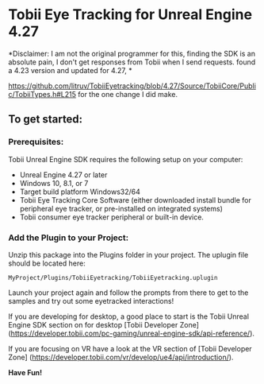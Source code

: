 # Tobii Eye Tracking for Unreal Engine 4.27

*Disclaimer: I am not the original programmer for this, finding the SDK is an absolute pain, I don't get responses from Tobii when I send requests. found a 4.23 version and updated for 4.27, *

https://github.com/litruv/TobiiEyetracking/blob/4.27/Source/TobiiCore/Public/TobiiTypes.h#L215
for the one change I did make.

## To get started:

### Prerequisites:
Tobii Unreal Engine SDK requires the following setup on your computer:

* Unreal Engine 4.27 or later
* Windows 10, 8.1, or 7
* Target build platform Windows32/64
* Tobii Eye Tracking Core Software (either downloaded install bundle for peripheral eye tracker, or pre-installed on integrated systems)
* Tobii consumer eye tracker peripheral or built-in device.

### Add the Plugin to your Project:
Unzip this package into the Plugins folder in your project. The uplugin file should be located here:

	MyProject/Plugins/TobiiEyetracking/TobiiEyetracking.uplugin

Launch your project again and follow the prompts from there to get to the samples and try out some 
eyetracked interactions!

If you are developing for desktop, a good place to start is the Tobii
Unreal Engine SDK section on for desktop [Tobii Developer Zone] (https://developer.tobii.com/pc-gaming/unreal-engine-sdk/api-reference/).

If you are focusing on VR have a look at the VR section of [Tobii Developer Zone] (https://developer.tobii.com/vr/develop/ue4/api/introduction/).

**Have Fun!**
